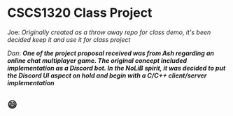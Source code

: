 # CSCS1320 Class Project
Joe:
_Originally created as a throw away repo for class demo, it's been decided keep it and use it for class project_

_Dan_:
***_One of the project proposal received was from Ash regarding an online chat multiplayer game. The original concept included implementation as a Discord bot. In the NoLiB spirit, it was decided to put the Discord UI aspect on hold and begin with a C/C++ client/server implementation_***
<div>
<h2>😄</h2>
</div>
